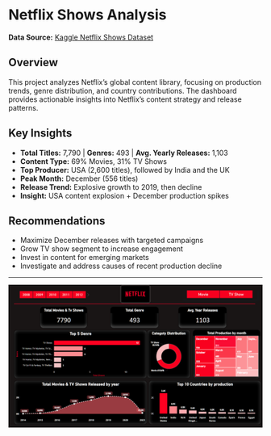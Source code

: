 # Netflix Shows Analysis

**Data Source:** [Kaggle Netflix Shows Dataset](https://www.kaggle.com/datasets/shivamb/netflix-shows)

## Overview
This project analyzes Netflix’s global content library, focusing on production trends, genre distribution, and country contributions. The dashboard provides actionable insights into Netflix’s content strategy and release patterns.

## Key Insights
- **Total Titles:** 7,790 | **Genres:** 493 | **Avg. Yearly Releases:** 1,103
- **Content Type:** 69% Movies, 31% TV Shows
- **Top Producer:** USA (2,600 titles), followed by India and the UK
- **Peak Month:** December (556 titles)
- **Release Trend:** Explosive growth to 2019, then decline
- **Insight:** USA content explosion + December production spikes

## Recommendations
- Maximize December releases with targeted campaigns
- Grow TV show segment to increase engagement
- Invest in content for emerging markets
- Investigate and address causes of recent production decline

---

<p align="center">
  <img src="Dash 3.png" alt="Web App Sample" width="600"/>
</p>
